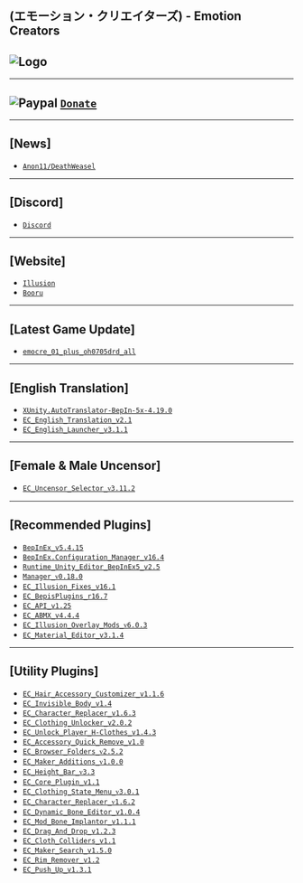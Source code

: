 (エモーション・クリエイターズ) - Emotion Creators
--

![Logo](https://i.imgur.com/h7vJ6Kj.png")
--

---
![Paypal](https://i.imgur.com/3V57ymK.png") [`Donate`](https://paypal.me/PastebinSupport?locale.x=en_US)
--

---
**[News]** 
--
- [`Anon11/DeathWeasel`](https://www.patreon.com/posts/53085409)

---
**[Discord]**
--
- [`Discord`](https://discord.gg/hevygx6)

---
**[Website]**
--
- [`Illusion`](http://www.illusion.jp/preview/emocre/index.php)
- [`Booru`](https://www.patreon.com/posts/30803118)

---
**[Latest Game Update]**
--
- [`emocre_01_plus_oh0705drd_all`](https://mega.nz/#!ENAmUQSD!oNhEnvwDJeFaPNLyaQPfS3y5R_wyupBkAW6tk_Ox4RA)

---
**[English Translation]**
--
- [`XUnity.AutoTranslator-BepIn-5x-4.19.0`](https://github.com/bbepis/XUnity.AutoTranslator/releases)
- [`EC_English_Translation_v2.1`](https://www.patreon.com/posts/26682716)
- [`EC_English_Launcher_v3.1.1`](https://github.com/IllusionMods/IllusionLaunchers/releases)

---
**[Female & Male Uncensor]**
--
- [`EC_Uncensor_Selector_ᴠ3.11.2`](https://github.com/IllusionMods/KK_Plugins)

---
**[Recommended Plugins]**
--
- [`BepInEx_v5.4.15`](https://github.com/BepInEx/BepInEx/releases)
- [`BepInEx.Configuration_Manager_v16.4`](https://github.com/BepInEx/BepInEx.ConfigurationManager/releases/tag/v16.4)
- [`Runtime_Unity_Editor_BepInEx5_v2.5`](https://github.com/ManlyMarco/RuntimeUnityEditor/releases/latest)
- [`Manager_ᴠ0.18.0`](https://github.com/IllusionMods/KKManager/releases)
- [`EC_Illusion_Fixes_v16.1`](https://github.com/IllusionMods/IllusionFixes/releases)
- [`EC_BepisPlugins_r16.7`](https://github.com/IllusionMods/BepisPlugins/releases) 
- [`EC_API_v1.25`](https://github.com/IllusionMods/IllusionModdingAPI/releases)
- [`EC_ABMX_v4.4.4`](https://github.com/ManlyMarco/ABMX/releases)
- [`EC_Illusion_Overlay_Mods_ᴠ6.0.3`](https://github.com/ManlyMarco/Illusion-Overlay-Mods/releases/) 
- [`EC_Material_Editor_v3.1.4`](https://github.com/IllusionMods/KK_Plugins)

---
**[Utility Plugins]**
--
- [`EC_Hair_Accessory_Customizer_v1.1.6`](https://github.com/IllusionMods/KK_Plugins)
- [`EC_Invisible_Body_v1.4`](https://github.com/IllusionMods/KK_Plugins)
- [`EC_Character_Replacer_v1.6.3`](https://github.com/IllusionMods/CharacterReplacer/releases)
- [`EC_Clothing_Unlocker_v2.0.2`](https://github.com/IllusionMods/KK_Plugins)
- [`EC_Unlock_Player_H-Clothes_v1.4.3`](https://github.com/Mantas-2155X/UnlockPlayerHClothes/releases)
- [`EC_Accessory_Quick_Remove_v1.0`](https://github.com/IllusionMods/KK_Plugins)
- [`EC_Browser_Folders_ᴠ2.5.2`](https://www.patreon.com/posts/40644638)
- [`EC_Maker_Additions_ᴠ1.0.0`](https://github.com/Mantas-2155X/MakerAdditions)
- [`EC_Height_Bar_ᴠ3.3`](https://www.patreon.com/posts/35859949)
- [`EC_Core_Plugin_v1.1`](https://github.com/ManlyMarco/EC_CorePlugins)
- [`EC_Clothing_State_Menu_ᴠ3.0.1`](https://www.patreon.com/posts/37378336)
- [`EC_Character_Replacer_ᴠ1.6.2`](https://github.com/IllusionMods/CharacterReplacer/releases)
- [`EC_Dynamic_Bone_Editor_v1.0.4`](https://github.com/IllusionMods/KK_Plugins)
- [`EC_Mod_Bone_Implantor_v1.1.1`](https://github.com/IllusionMods/ModBoneImplantor)
- [`EC_Drag_And_Drop_v1.2.3`](https://github.com/IllusionMods/DragAndDrop)
- [`EC_Cloth_Colliders_v1.1`](https://www.patreon.com/posts/35139324)
- [`EC_Maker_Search_v1.5.0`](https://github.com/Mantas-2155X/MakerSearch/releases/tag/v1.5.0)
- [`EC_Rim_Remover_v1.2`](https://github.com/IllusionMods/RimRemover)
- [`EC_Push_Up_v1.3.1`](https://github.com/IllusionMods/KK_Plugins)
